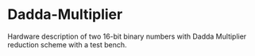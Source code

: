 # Dadda-Multiplier
Hardware description of two 16-bit binary numbers with Dadda Multiplier reduction scheme with a test bench.
